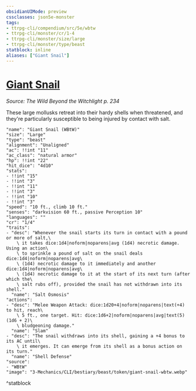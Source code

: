 ```yaml
---
obsidianUIMode: preview
cssclasses: json5e-monster
tags:
- ttrpg-cli/compendium/src/5e/wbtw
- ttrpg-cli/monster/cr/1-4
- ttrpg-cli/monster/size/large
- ttrpg-cli/monster/type/beast
statblock: inline
aliases: ["Giant Snail"]
---
```

# [Giant Snail](3-Mechanics\CLI\bestiary\beast/giant-snail-wbtw.md)
*Source: The Wild Beyond the Witchlight p. 234*  

These large mollusks retreat into their hardy shells when threatened, and they're particularly susceptible to being injured by contact with salt.

```statblock
"name": "Giant Snail (WBtW)"
"size": "Large"
"type": "beast"
"alignment": "Unaligned"
"ac": !!int "11"
"ac_class": "natural armor"
"hp": !!int "22"
"hit_dice": "4d10"
"stats":
- !!int "15"
- !!int "3"
- !!int "11"
- !!int "3"
- !!int "10"
- !!int "3"
"speed": "10 ft., climb 10 ft."
"senses": "darkvision 60 ft., passive Perception 10"
"languages": ""
"cr": "1/4"
"traits":
- "desc": "Whenever the snail starts its turn in contact with a pound or more of salt,\
    \ it takes dice:1d4|noform|noparens|avg (1d4) necrotic damage. Using an action\
    \ to sprinkle a pound of salt on the snail deals dice:1d4|noform|noparens|avg\
    \ (1d4) necrotic damage to it immediately and another dice:1d4|noform|noparens|avg\
    \ (1d4) necrotic damage to it at the start of its next turn (after which the\
    \ salt rubs off), provided the snail has not withdrawn into its shell."
  "name": "Salt Osmosis"
"actions":
- "desc": "Melee Weapon Attack: dice:1d20+4|noform|noparens|text(+4) to hit, reach\
    \ 5 ft., one target. Hit: dice:1d6+2|noform|noparens|avg|text(5) (1d6 + 2)\
    \ bludgeoning damage."
  "name": "Slam"
- "desc": "The snail withdraws into its shell, gaining a +4 bonus to its AC until\
    \ it emerges. It can emerge from its shell as a bonus action on its turn."
  "name": "Shell Defense"
"source":
- "WBtW"
"image": "3-Mechanics/CLI/bestiary/beast/token/giant-snail-wbtw.webp"
```
^statblock